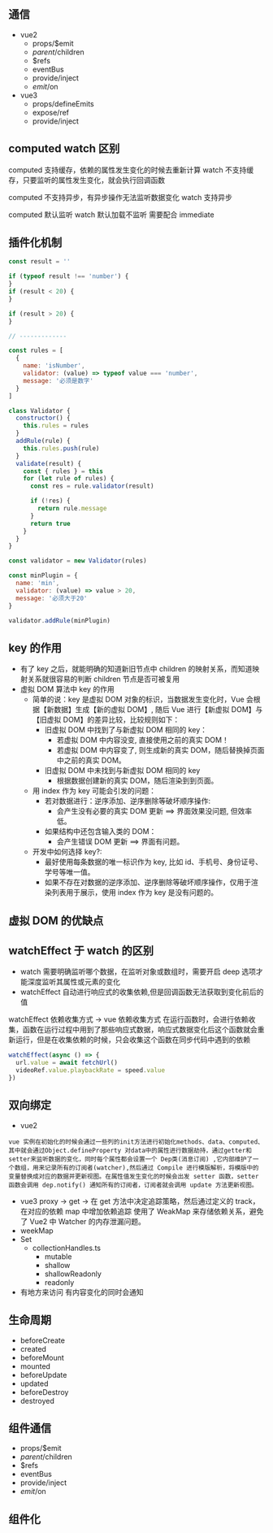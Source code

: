 ## 通信

- vue2
  - props/$emit
  - $parent/$children
  - $refs
  - eventBus
  - provide/inject
  - $emit/$on
- vue3
  - props/defineEmits
  - expose/ref
  - provide/inject

## computed watch 区别

computed 支持缓存，依赖的属性发生变化的时候去重新计算
watch 不支持缓存，只要监听的属性发生变化，就会执行回调函数

computed 不支持异步，有异步操作无法监听数据变化
watch 支持异步

computed 默认监听
watch 默认加载不监听 需要配合 immediate

## 插件化机制

```js
const result = ''

if (typeof result !== 'number') {
}
if (result < 20) {
}

if (result > 20) {
}

// -------------

const rules = [
  {
    name: 'isNumber',
    validator: (value) => typeof value === 'number',
    message: '必须是数字'
  }
]

class Validator {
  constructor() {
    this.rules = rules
  }
  addRule(rule) {
    this.rules.push(rule)
  }
  validate(result) {
    const { rules } = this
    for (let rule of rules) {
      const res = rule.validator(result)

      if (!res) {
        return rule.message
      }
      return true
    }
  }
}

const validator = new Validator(rules)

const minPlugin = {
  name: 'min',
  validator: (value) => value > 20,
  message: '必须大于20'
}

validator.addRule(minPlugin)
```

## key 的作用

- 有了 key 之后，就能明确的知道新旧节点中 children 的映射关系，而知道映射关系就很容易的判断 children 节点是否可被复用
- 虚拟 DOM 算法中 key 的作用
  - 简单的说：key 是虚拟 DOM 对象的标识，当数据发生变化时，Vue 会根据【新数据】生成【新的虚拟 DOM】,
    随后 Vue 进行【新虚拟 DOM】与【旧虚拟 DOM】的差异比较，比较规则如下：
    - 旧虚拟 DOM 中找到了与新虚拟 DOM 相同的 key：
      - 若虚拟 DOM 中内容没变, 直接使用之前的真实 DOM！
      - 若虚拟 DOM 中内容变了, 则生成新的真实 DOM，随后替换掉页面中之前的真实 DOM。
    - 旧虚拟 DOM 中未找到与新虚拟 DOM 相同的 key
      - 根据数据创建新的真实 DOM，随后渲染到到页面。
  - 用 index 作为 key 可能会引发的问题：
    - 若对数据进行：逆序添加、逆序删除等破坏顺序操作:
      - 会产生没有必要的真实 DOM 更新 ==> 界面效果没问题, 但效率低。
    - 如果结构中还包含输入类的 DOM：
      - 会产生错误 DOM 更新 ==> 界面有问题。
  - 开发中如何选择 key?:
    - 最好使用每条数据的唯一标识作为 key, 比如 id、手机号、身份证号、学号等唯一值。
    - 如果不存在对数据的逆序添加、逆序删除等破坏顺序操作，仅用于渲染列表用于展示，使用 index 作为 key 是没有问题的。

## 虚拟 DOM 的优缺点

## watchEffect 于 watch 的区别

- watch 需要明确监听哪个数据，在监听对象或数组时，需要开启 deep 选项才能深度监听其属性或元素的变化
- watchEffect 自动进行响应式的收集依赖,但是回调函数无法获取到变化前后的值

watchEffect 依赖收集方式 -> vue 依赖收集方式
在运行函数时，会进行依赖收集，函数在运行过程中用到了那些响应式数据，响应式数据变化后这个函数就会重新运行，但是在收集依赖的时候，只会收集这个函数在同步代码中遇到的依赖

```js
watchEffect(async () => {
  url.value = await fetchUrl()
  videoRef.value.playbackRate = speed.value
})
```

## 双向绑定

- vue2

```text
vue 实例在初始化的时候会通过一些列的init方法进行初始化methods、data、computed、其中就会通过Object.defineProperty 对data中的属性进行数据劫持，通过getter和setter来监听数据的变化，同时每个属性都会设置一个 Dep类(消息订阅) ,它内部维护了一个数组，用来记录所有的订阅者(watcher),然后通过 Compile 进行模版解析，将模版中的变量替换成对应的数据并更新视图。在属性值发生变化的时候会出发 setter 函数，setter 函数会调用 dep.notify() 通知所有的订阅者，订阅者就会调用 update 方法更新视图。
```

- vue3
  proxy -> get ->
  在 get 方法中决定追踪策略，然后通过定义的 track，在对应的依赖 map 中增加依赖追踪
  使用了 WeakMap 来存储依赖关系，避免了 Vue2 中 Watcher 的内存泄漏问题。
- weekMap
- Set
  - collectionHandles.ts
    - mutable
    - shallow
    - shallowReadonly
    - readonly
- 有地方来访问 有内容变化的同时会通知
  <!-- WeakMap set -->

## 生命周期

- beforeCreate
- created
- beforeMount
- mounted
- beforeUpdate
- updated
- beforeDestroy
- destroyed

## 组件通信

- props/$emit
- $parent/$children
- $refs
- eventBus
- provide/inject
- $emit/$on

## 组件化
